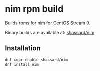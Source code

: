 # nim rpm build

Builds rpms for [nim](https://nim-lang.org/) for CentOS Stream 9.

Binary builds are available at:
[shassard/nim](https://copr.fedorainfracloud.org/coprs/shassard/nim/)

## Installation
```bash
dnf copr enable shassard/nim
dnf install nim
```